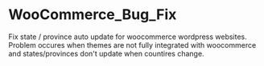 # WooCommerce_Bug_Fix
Fix state / province auto update for woocommerce wordpress websites. Problem occures when themes are not fully integrated with woocommerce and states/provinces don't update when countires change.
